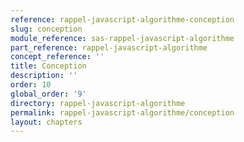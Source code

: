 ```yaml
---
reference: rappel-javascript-algorithme-conception
slug: conception
module_reference: sas-rappel-javascript-algorithme
part_reference: rappel-javascript-algorithme
concept_reference: ''
title: Conception
description: ''
order: 10
global_order: '9'
directory: rappel-javascript-algorithme
permalink: rappel-javascript-algorithme/conception
layout: chapters
---
```

